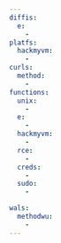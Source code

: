 ```yaml
---
diffis:
  e:
    -
platfs:
  hackmyvm:
    -
curls:
  method:
    -
functions:
  unix:
    -
  e:
    -
  hackmyvm:
    -
  rce:
    -
  creds:
    -
  sudo:
    -

wals:
  methodwu:
    -
---
```

